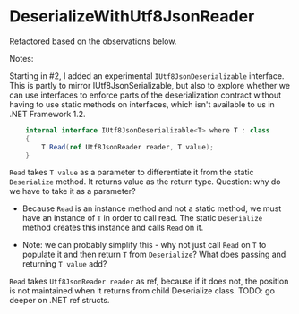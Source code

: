 # DeserializeWithUtf8JsonReader

Refactored based on the observations below.

Notes:

Starting in #2, I added an experimental `IUtf8JsonDeserializable` interface.  This is partly to mirror IUtf8JsonSerializable, but also to explore whether we can use interfaces to enforce parts of the deserialization contract without having to use static methods on interfaces, which isn't available to us in .NET Framework 1.2.

```csharp
    internal interface IUtf8JsonDeserializable<T> where T : class
    {
        T Read(ref Utf8JsonReader reader, T value);
    }
```

`Read` takes `T value` as a parameter to differentiate it from the static `Deserialize` method.  It returns value as the return type.
Question: why do we have to take it as a parameter?

- Because `Read` is an instance method and not a static method, we must have an instance of `T` in order to call read.  The static `Deserialize` method creates this instance and calls `Read` on it.
 
- Note: we can probably simplify this - why not just call `Read` on `T` to populate it and then return `T` from `Deserialize`?  What does passing and returning `T value` add?


`Read` takes `Utf8JsonReader reader` as ref, because if it does not, the position is not maintained when it returns from child Deserialize class.
TODO: go deeper on .NET ref structs.